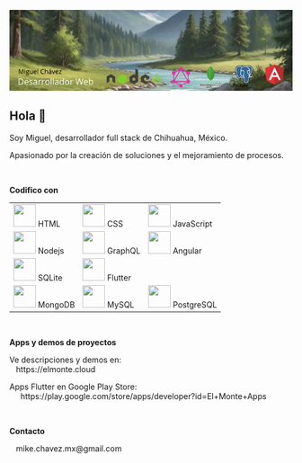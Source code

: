 
![imagen](/assets/17.png)

<h2> Hola 👋 </h2>

<p>
Soy Miguel, desarrollador full stack de Chihuahua, México.
</p>

<p>
Apasionado por la creación de soluciones y el mejoramiento de procesos.
</p>

</br>
<p> <b> Codifico con </b> </p>

| | | |
|-----|--------|----|
| <image src="assets/html.png" alt="" width="40"  height="40"> HTML | <image src="assets/css.png" alt="" width="40"  height="40"> CSS | <image src="assets/js.png" alt="" width="40"  height="40"> JavaScript |
| <image src="assets/nodejs.png" alt="" width="40"  height="40"> Nodejs | <image src="assets/graphql.png" alt="" width="40"  height="40"> GraphQL | <image src="assets/angular.png" alt="" width="40"  height="40"> Angular |
| <image src="assets/sqlite_2.png" alt="" width="40"  height="40"> SQLite | <image src="assets/flutter.png" alt="" width="40"  height="40"> Flutter |  |
| <image src="assets/mongodb_2.png" alt="" width="40"  height="40"> MongoDB | <image src="assets/mysql_2.png" alt="" width="40"  height="40"> MySQL | <image src="assets/postgresql_2.png" alt="" width="40"  height="40"> PostgreSQL |

</br>
<p> <b> Apps y demos de proyectos </b> </p>

<p>
Ve descripciones y demos en: </br> 
&nbsp;
<image src="assets/visual_2.png" alt=""  height="40"> 
https://elmonte.cloud
</p>

<p>
Apps Flutter en Google Play Store: </br>
&nbsp; &nbsp;
<image src="assets/play_store.png" alt=""  height="30"> 
https://play.google.com/store/apps/developer?id=El+Monte+Apps
</p>

</br>
<p> <b> Contacto </b> </p>
<p>
<image src="assets/mail.png" alt="" width="27" >
&nbsp;
mike.chavez.mx@gmail.com
</p>

